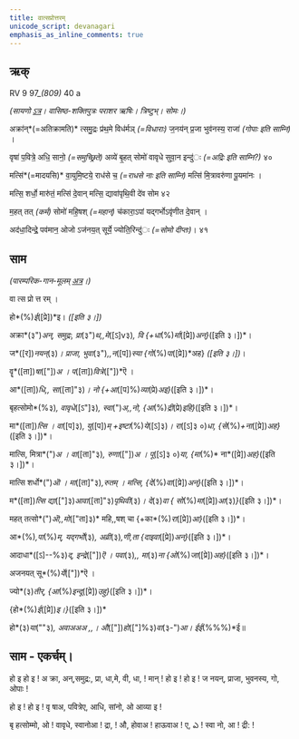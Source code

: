 ```yaml
---
title: वात्सप्रोत्तरम्  
unicode_script: devanagari  
emphasis_as_inline_comments: true
---   
```


## ऋक्

RV 9 97_*(809)* 40 a

*(सायणो [ऽत्र](https://archive.org/stream/RgVedaWithSayanasCommentaryPart4/rv_sayanabhasya_part4%23page/n323/mode/2up&sa=D&ust=1542425956308000)। वासिष्ठ-शक्तिपुत्रः पराशर ऋषिः। त्रिष्टुभ्। सोमः।)*

अक्रा॑न्*(=अतिक्रामति)* त्समु॒द्रः प्र॑थ॒मे विध॑र्मञ् *(=विधाराः)* ज॒नय॑न् प्र॒जा भुव॑नस्य॒ राजा॑ *(गोपाः इति साम्नि)* ।

वृषा॑ प॒वित्रे॒ अधि॒ सानो॒ *(=समुच्छ्रिते)* अव्ये॑ बृ॒हत् सोमो॑ वावृधे सुवा॒न इन्दु॑ः *(=अद्रिः इति साम्नि?)* ४०

मत्सि॑*(=मादयसि)* वा॒युमि॒ष्टये॒ राध॑से च॒ *(=राधसे नाः इति साम्नि)* मत्सि॑ मि॒त्रावरु॑णा पू॒यमा॑नः ।

मत्सि॒ शर्धो॒ मारु॑तं॒ मत्सि॑ दे॒वान् मत्सि॒ द्यावा॑पृथि॒वी दे॑व सोम ४२

म॒हत् तत् *(कर्म)* सोमो॑ महि॒षश् *(=महान्)* च॑कारा॒ऽपां यद्गर्भोऽवृ॑णीत दे॒वान् ।

अद॑धा॒दिन्द्रे॒ पव॑मान॒ ओजो ऽज॑नय॒त् सूर्ये॒ ज्योति॒रिन्दु॑ः *(=सोमो दीप्तः)*। ४१

## साम

*(पारम्परिक-गान-मूलम् [अत्र](https://sanskritdocuments.org/sites/pssramanujaswamy/AASHEERVACHANA%2520SAAMAANI.pdf&sa=D&ust=1542425956310000)।)*

वा त्स प्रो त्त रम् ।

हो*(%)*ई*([प्रे])*इ। *([इति ३।])*

अक्रा*(३")*अन्, समुद्रः, प्रा*(३")*थ,,मे*([ऽ]v३)*, वि {+धा*(%)*र्मा*([प्रे])*अन्}*([इति ३।])*।

ज*([र])*नयन्*(३)*। प्राजा, भुवा*(३")*,,न*([प])*स्या {गो*(%)*पा*([प्रे])*अह} *([इति ३।])*।

वॄ*([ता])*षा*(["])*अ । प*([ता])*वित्रे*(["])*ऎ ।

आ*([ता])*धि,, सा*([ता]"३)*। नो {+आ*([प]%)*व्या*(प्रे)*अइ}*([इति ३।])*।

बृहत्सोमो*(%३)*, वावृधे*([ऽ"]३)*, स्वा*(")*अ,,नो, {आ*(%)*द्री*(प्रे)*इहि}*([इति ३।])*।

मा*([ता])*त्सि । वा*([प]३)*, यु*([प])*म् +इष्टा*(%)*ये*([ऽ]३)*।  रा*([ऽ]३ ०)*धा, {से*(%)*+ना*([प्रे])*अह}*([इति ३।])*।

मात्सि, मित्रा*(")*अ । वा*([ता]"३)*, रुणा*(["])*अ । पू*([ऽ]३ ०)*या, {मा*(%)* ना*([प्रे])*अह}*([इति ३।])*।

मात्सि शर्धो*(")*ऒ । मा*([ता]"३)*,रुतम् । मत्सि, {दे*(%)*वा*([प्रे])*अन्}*([इति ३।])*।

म*([ता])*त्सि द्या*(["]३)*आवा*([ता]"३)*पृथिवी*(३)*। दे*(३)*वा { सो*(%)*मा*([प्रे])*आ*(३)*}*([इति ३।])*।

महत् तत्सो*(")*ऒ,,मो*(["ता]३)* महि,,षश् चा {+का*(%)*रा*([प्रे])*आ}*([इति ३।])*।

आ*(%)*,पा*(%)*म्, यद्गर्भो*(३)*, अव्री*(३)*,णी,ता {दाइवा*([प्रे])*अन्}*([इति ३।])*।

आदाधा*([ऽ]--%३)*द्, इन्द्रे*(["])*ऎ । पवा*(३)*,, मा*(३)*ना {ओ*(%)*जा*([प्रे])*अह}*([इति ३।])*।

अजनयत् सू*(%)*र्ये*(["])*ऎ ।

ज्यो*(३)*तीर्, {आ*(%)*इन्दू*([प्रे])*उहु}*([इति ३।])*।  

{हो*(%)*ई*([प्रे])*इ।}*([इति ३।])*

हो*(३)*या*(""३)*, अवाअअअ ,,। औ*(["])*हो*(["]%३)*वा*(३-")*आ। ईई*(%%%)*ई॥          

## साम - एकर्चम्।

हो                   इ हो             इ ! अ                   क्रा, अन्,समुद्र:, प्रा, धा,मे, वी, धा, ! मान्               ! हो                 इ ! हो                 इ !  ज                   नयन्, प्राजा, भुवनस्य, गो, ओपाः             !

हो                इ ! हो               इ ! वृ               षाअ, पवित्रेए, आधि, सांनो, ओ                 आव्या            इ !

बृ                   हत्सोम्मो,                  ओ ! वावृधे, स्वानोआ ! द्रा,             ! औ,                 होवाअ ! हाऊवाअ ! ए,               ఎ ! स्वा              नो, आ ! द्री:               !